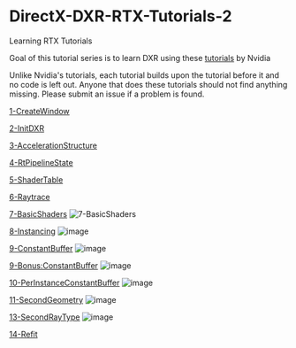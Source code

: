 # DirectX-DXR-RTX-Tutorials-2
Learning RTX Tutorials

Goal of this tutorial series is to learn DXR using these [tutorials](https://github.com/NVIDIAGameWorks/DxrTutorials) by Nvidia

Unlike Nvidia's tutorials, each tutorial builds upon the tutorial before it and no code is left out.  Anyone that does these tutorials should not find anything missing.  Please submit an issue if a problem is found.

[1-CreateWindow](https://github.com/cpyburn/DirectX-DXR-RTX-Tutorials-2/tree/main/1-CreateWindow)

[2-InitDXR](https://github.com/cpyburn/DirectX-DXR-RTX-Tutorials-2/tree/main/2-InitDXR)

[3-AccelerationStructure](https://github.com/cpyburn/DirectX-DXR-RTX-Tutorials-2/tree/main/3-AccelerationStructure)

[4-RtPipelineState](https://github.com/cpyburn/DirectX-DXR-RTX-Tutorials-2/tree/main/4-RtPipelineState)

[5-ShaderTable](https://github.com/cpyburn/DirectX-DXR-RTX-Tutorials-2/tree/main/5-ShaderTable)

[6-Raytrace](https://github.com/cpyburn/DirectX-DXR-RTX-Tutorials-2/tree/main/6-Raytrace)

[7-BasicShaders](https://github.com/cpyburn/DirectX-DXR-RTX-Tutorials-2/tree/main/7-BasicShaders)
![7-BasicShaders](https://user-images.githubusercontent.com/17934438/220754928-e7daed36-cd34-44cf-a028-2c551d8393df.png)

[8-Instancing](https://github.com/cpyburn/DirectX-DXR-RTX-Tutorials-2/tree/main/8-Instancing)
![image](https://user-images.githubusercontent.com/17934438/221300748-8700b062-8101-4ae6-8c58-dc933d7dfb22.png)

[9-ConstantBuffer](https://github.com/cpyburn/DirectX-DXR-RTX-Tutorials-2/tree/main/9-ConstantBuffer)
![image](https://user-images.githubusercontent.com/17934438/221318621-82e15186-8c2c-41ff-843d-3f68235d8715.png)

[9-Bonus:ConstantBuffer](https://github.com/cpyburn/DirectX-DXR-RTX-Tutorials-2/tree/main/9-BonusConstantBuffer)
![image](https://user-images.githubusercontent.com/17934438/221323878-d6feacc0-14b4-413c-b14e-abf0d648e708.png)

[10-PerInstanceConstantBuffer](https://github.com/cpyburn/DirectX12-DXR-RTX-Tutorials-2/tree/main/10-PerInstanceConstantBuffer)
![image](https://user-images.githubusercontent.com/17934438/221327968-8264e38d-67c6-4fe2-bc6b-bf63b00b13ae.png)

[11-SecondGeometry](https://github.com/cpyburn/DirectX12-DXR-RTX-Tutorials-2/tree/main/11-SecondGeometry)
![image](https://user-images.githubusercontent.com/17934438/221356591-d619a603-33b4-4fd1-8322-606751104621.png)

[13-SecondRayType](https://github.com/cpyburn/DirectX12-DXR-RTX-Tutorials-2/tree/main/13-SecondRayType)
![image](https://user-images.githubusercontent.com/17934438/221421442-3b6cccfc-29b4-4377-a311-0835d6cee355.png)

[14-Refit]()
